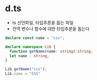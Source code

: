 # d.ts
- ts 선언파일, 타입추론을 돕는 파일
- 전역 변수나 함수에 대한 타입추론을 돕는다

```ts
declare const name = "css";

declare namespace Lib {
  function getName(name: string):string;
  let name : string;
}

Lib.getName("css");
Lib.name = "SSS"

```